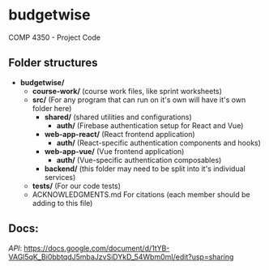 # budgetwise

COMP 4350 - Project Code

## Folder structures

- **budgetwise/**
  - **course-work/** (course work files, like sprint worksheets)
  - **src/** (For any program that can run on it's own will have it's own folder here)
    - **shared/** (shared utilities and configurations)
      - **auth/** (Firebase authentication setup for React and Vue)
    - **web-app-react/** (React frontend application)
      - **auth/** (React-specific authentication components and hooks)
    - **web-app-vue/** (Vue frontend application)
      - **auth/** (Vue-specific authentication composables)
    - **backend/** (this folder may need to be split into it's individual services)
  - **tests/** (For our code tests)
  - ACKNOWLEDGMENTS.md For citations (each member should be adding to this file)

## Docs:

*API*: https://docs.google.com/document/d/1tYB-VAGl5qK_Bi0bbtqdJ5mbaJzvSiDYkD_54Wbm0mI/edit?usp=sharing
